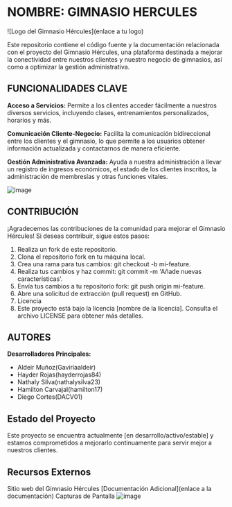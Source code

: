 # NOMBRE: GIMNASIO HERCULES

![Logo del Gimnasio Hércules](enlace a tu logo)

Este repositorio contiene el código fuente y la documentación relacionada con el proyecto del Gimnasio Hércules, una plataforma destinada a mejorar la conectividad entre nuestros clientes y nuestro negocio de gimnasios, así como a optimizar la gestión administrativa.

## FUNCIONALIDADES CLAVE

**Acceso a Servicios:**  Permite a los clientes acceder fácilmente a nuestros diversos servicios, incluyendo clases, entrenamientos personalizados, horarios y más.

**Comunicación Cliente-Negocio:**  Facilita la comunicación bidireccional entre los clientes y el gimnasio, lo que permite a los usuarios obtener información actualizada y contactarnos de manera eficiente.

**Gestión Administrativa Avanzada:**  Ayuda a nuestra administración a llevar un registro de ingresos económicos, el estado de los clientes inscritos, la administración de membresías y otras funciones vitales.

![image](https://github.com/hayderrojas84/GIMNASIO_/assets/115327530/3e7ab246-8690-4639-8ea3-9ca4b0fbf110)


## CONTRIBUCIÓN

¡Agradecemos las contribuciones de la comunidad para mejorar el Gimnasio Hércules! Si deseas contribuir, sigue estos pasos:

1. Realiza un fork de este repositorio.
2. Clona el repositorio fork en tu máquina local.
3. Crea una rama para tus cambios: git checkout -b mi-feature.
4. Realiza tus cambios y haz commit: git commit -m 'Añade nuevas características'.
5. Envía tus cambios a tu repositorio fork: git push origin mi-feature.
6. Abre una solicitud de extracción (pull request) en GitHub.
7. Licencia
8. Este proyecto está bajo la licencia [nombre de la licencia]. Consulta el archivo LICENSE para obtener más detalles.

## AUTORES

**Desarrolladores Principales:**

* Aldeir Muñoz(Gaviriaaldeir)
* Hayder Rojas(hayderrojas84)
* Nathaly Silva(nathalysilva23)
* Hamilton Carvajal(hamilton17)
* Diego Cortes(DACV01)
  


## Estado del Proyecto

Este proyecto se encuentra actualmente [en desarrollo/activo/estable] y estamos comprometidos a mejorarlo continuamente para servir mejor a nuestros clientes.

## Recursos Externos

Sitio web del Gimnasio Hércules
[Documentación Adicional](enlace a la documentación)
Capturas de Pantalla
![image](https://github.com/hayderrojas84/GIMNASIO_/assets/115327530/a0af2391-119e-4e70-b12e-c018986c6fc4)




